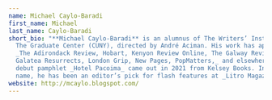 ```yaml
---
name: Michael Caylo-Baradi
first_name: Michael
last_name: Caylo-Baradi
short_bio: "**Michael Caylo-Baradi** is an alumnus of The Writers’ Institute at
  The Graduate Center (CUNY), directed by André Aciman. His work has appeared in
  _The Adirondack Review, Hobart, Kenyon Review Online, The Galway Review,
  Galatea Resurrects, London Grip, New Pages, PopMatters,_ and elsewhere. His
  debut pamphlet _Hotel Pacoima_ came out in 2021 from Kelsey Books. In another
  name, he has been an editor’s pick for flash features at _Litro Magazine._ "
website: http://mcaylo.blogspot.com/
---
```

